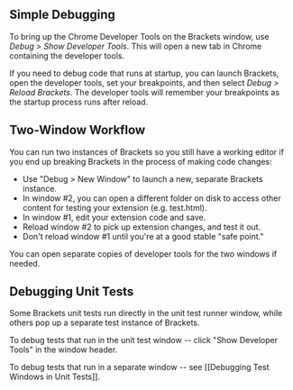 ## Simple Debugging

To bring up the Chrome Developer Tools on the Brackets window, use _Debug > Show Developer Tools_. This will open a new tab in Chrome containing the developer tools.

If you need to debug code that runs at startup, you can launch Brackets, open the developer tools, set your breakpoints, and then select _Debug > Reload Brackets_. The developer tools will remember your breakpoints as the startup process runs after reload.


## Two-Window Workflow

You can run two instances of Brackets so you still have a working editor if you end up breaking Brackets in the process of making code changes:

* Use "Debug > New Window" to launch a new, separate Brackets instance.
* In window #2, you can open a different folder on disk to access other content for testing your extension (e.g. test.html).
* In window #1, edit your extension code and save.
* Reload window #2 to pick up extension changes, and test it out.
* Don't reload window #1 until you're at a good stable "safe point."

You can open separate copies of developer tools for the two windows if needed.


## Debugging Unit Tests

Some Brackets unit tests run directly in the unit test runner window, while others pop up a separate test instance of Brackets.

To debug tests that run in the unit test window -- click "Show Developer Tools" in the window header.

To debug tests that run in a separate window -- see [[Debugging Test Windows in Unit Tests]].